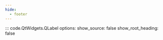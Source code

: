 ```yaml
---
hide:
  - footer
---
```


::: code.QtWidgets.QLabel
    options:
        show_source: false
        show_root_heading: false